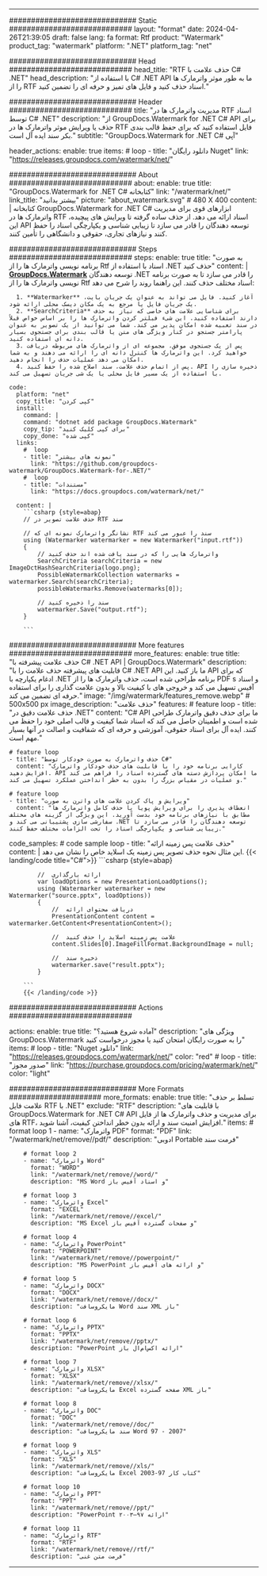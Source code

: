 
---
############################# Static ############################
layout: "format"
date:  2024-04-26T21:39:05
draft: false
lang: fa
format: Rtf
product: "Watermark"
product_tag: "watermark"
platform: ".NET"
platform_tag: "net"

############################# Head ############################
head_title: "RTF حذف علامت با C# .NET"
head_description: "با استفاده از C# .NET API ما به طور موثر واترمارک ها را از RTF اسناد حذف کنید و فایل های تمیز و حرفه ای را تضمین کنید."

############################# Header ############################
title: "مدیریت واترمارک ها در RTF اسناد توسط C# .NET" 
description: "از GroupDocs.Watermark for .NET C# API برای حذف یا ویرایش موثر واترمارک ها در RTF فایل استفاده کنید که برای حفظ قالب بندی بکر سند ایده آل است."
subtitle: "GroupDocs.Watermark for .NET C# آپی" 

header_actions:
  enable: true
  items:
    #  loop
    - title: "دانلود رایگان Nuget"
      link: "https://releases.groupdocs.com/watermark/net/"
      
############################# About ############################
about:
    enable: true
    title: "GroupDocs.Watermark for .NET C# کتابخانه"
    link: "/watermark/net/"
    link_title: "بیشتر بدانید"
    picture: "about_watermark.svg" # 480 X 400
    content: |
       کتابخانه GroupDocs.Watermark for .NET C# ابزارهای قوی برای مدیریت واترمارک ها در RTF اسناد ارائه می دهد. از حذف ساده گرفته تا ویرایش های پیچیده، این API توسعه دهندگان را قادر می سازد تا زیبایی شناسی و یکپارچگی اسناد را حفظ کنند و نیازهای تجاری، حقوقی و دانشگاهی را تأمین کنند.

############################# Steps ############################
steps:
    enable: true
    title: "به صورت برنامه نویسی واترمارک ها را از Rtf اسناد با استفاده از .NET حذف کنید"
    content: |
      **[GroupDocs.Watermark](https://products.groupdocs.com/watermark/net/)** توسعه دهندگان .NET را قادر می سازد تا به صورت برنامه نویسی واترمارک ها را از Rtf اسناد مختلف حذف کنند. این راهنما روند را شرح می دهد:
      
      1. **Watermarker** آغاز کنید. فایل می تواند به عنوان یک جریان بایت، یک جریان فایل یا مرجع به یک مکان دیسک محلی ارائه شود.
      2. **SearchCriteria** برای شناسایی علامت های خاصی که نیاز به حذف دارند استفاده کنید. این شیء فیلتر کردن واترمارک ها را بر اساس خواص قبلاً در سند تعبیه شده امکان پذیر می کند. شما می توانید از یک تصویر به عنوان پارامتر جستجو در کنار ویژگی های متن یا قالب بندی برای جستجوی بسیار دانه ای استفاده کنید.
      3. پس از یک جستجوی موفق، مجموعه ای از واترمارک های مربوطه دریافت خواهید کرد. این واترمارک ها کنترل دانه ای را ارائه می دهند و به شما امکان می دهد عملیات حذف را انجام دهید.
      4. پس از اتمام حذف علامت، سند اصلاح شده را حفظ کنید. API ذخیره سازی را با استفاده از یک مسیر فایل محلی یا یک شی جریان تسهیل می کند.
   
    code:
      platform: "net"
      copy_title: "کپی کردن"
      install:
        command: |
        command: "dotnet add package GroupDocs.Watermark"
        copy_tip: "برای کپی کلیک کنید"
        copy_done: "کپی شده"
      links:
        #  loop
        - title: "نمونه های بیشتر"
          link: "https://github.com/groupdocs-watermark/GroupDocs.Watermark-for-.NET/"
        #  loop
        - title: "مستندات"
          link: "https://docs.groupdocs.com/watermark/net/"
          
      content: |
        ```csharp {style=abap}
        // حذف علامت تصویر در RTF سند

        // نشانگر واترمارک نمونه ای که RTF سند را عبور می کند
        using (Watermarker watermarker = new Watermarker("input.rtf"))
        {
            // واترمارک هایی را که در سند یافت شده اند حذف کنید
            SearchCriteria searchCriteria = new ImageDctHashSearchCriteria(logo.png);
            PossibleWatermarkCollection watermarks = watermarker.Search(searchCriteria);
            possibleWatermarks.Remove(watermarks[0]);

            // سند را ذخیره کنید
            watermarker.Save("output.rtf");
        }
        
        ```  

############################# More features ############################
more_features:
  enable: true
  title: "حذف علامت پیشرفته با C# .NET API | GroupDocs.Watermark"
  description: "قابلیت های پیشرفته حذف علامت را با C# .NET API ما باز کنید. این API که برای ادغام یکپارچه با .NET برنامه طراحی شده است، حذف واترمارک ها را از PDF s و اسناد آفیس تسهیل می کند و خروجی های با کیفیت بالا و بدون علامت گذاری را برای استفاده حرفه ای تضمین می کند."
  image: "/img/watermark/features_remove.webp" # 500x500 px
  image_description: "حذف علامت"
  features:
    # feature loop
    - title: "حذف علامت دقیق در .NET"
      content: "C# API ما برای حذف دقیق واترمارک طراحی شده است و اطمینان حاصل می کند که اسناد شما کیفیت و قالب اصلی خود را حفظ می کنند. ایده آل برای اسناد حقوقی، آموزشی و حرفه ای که شفافیت و اصالت در آنها بسیار مهم است."

    # feature loop
    - title: "حذف واترمارک به صورت خودکار توسط C#"
      content: "کارایی برنامه خود را با قابلیت های حذف خودکار واترمارک افزایش دهید. API ما امکان پردازش دسته های گسترده اسناد را فراهم می کند و عملیات در مقیاس بزرگ را بدون به خطر انداختن عملکرد تسهیل می کند."

    # feature loop
    - title: "ویرایش و پاک کردن علامت های واترن به صورت"
      content: "انعطاف پذیری را برای ویرایش پویا یا حذف کامل واترمارک ها مطابق با نیازهای برنامه خود بدست آورید. این ویژگی از گزینه های مختلف سفارشی سازی پشتیبانی می کند و .NET توسعه دهندگان را قادر می سازد تا زیبایی شناسی و یکپارچگی اسناد را تحت الزامات مختلف حفظ کنند."
      
  code_samples:
    # code sample loop
    - title: "حذف علامت پس زمینه ارائه"
      content: |
        این مثال نحوه حذف تصویر پس زمینه یک اسلاید خاص را نشان می دهد.
        {{< landing/code title="C#">}}
        ```csharp {style=abap}
        
            //  ارائه بارگذاری
            var loadOptions = new PresentationLoadOptions();
            using (Watermarker watermarker = new Watermarker("source.pptx", loadOptions))
            {
                //  دریافت محتوای ارائه
                PresentationContent content = watermarker.GetContent<PresentationContent>();

                //  علامت پس زمینه اسلاید را حذف کنید
                content.Slides[0].ImageFillFormat.BackgroundImage = null;

                //  ذخیره سند
                watermarker.save("result.pptx");
            }

        ```
        {{< /landing/code >}}


############################# Actions ############################

actions:
  enable: true
  title: "آماده شروع هستید؟"
  description: "ویژگی های GroupDocs.Watermark را به صورت رایگان امتحان کنید یا مجوز درخواست کنید"
  items:
    #  loop
    - title: "Nuget دانلود"
      link: "https://releases.groupdocs.com/watermark/net/"
      color: "red"
        #  loop
    - title: "صدور مجوز"
      link: "https://purchase.groupdocs.com/pricing/watermark/net/"
      color: "light"


############################# More Formats #####################
more_formats:
    enable: true
    title: "تسلط بر حذف علامت فایل RTF با .NET"
    exclude: "RTF"
    description: "با قابلیت های GroupDocs.Watermark for .NET C# API برای مدیریت و حذف واترمارک ها از فایل های RTF، افزایش امنیت سند و ارائه بدون خطر انداختن کیفیت، آشنا شوید."
    items: 
        # format loop 1
        - name: "واترمارک PDF"
          format: "PDF"
          link: "/watermark/net/remove//pdf/"
          description: "ادوبی Portable فرمت سند"

        # format loop 2
        - name: "واترمارک Word"
          format: "WORD"
          link: "/watermark/net/remove//word/"
          description: "MS Word و اسناد آفیس باز"
          
        # format loop 3
        - name: "واترمارک Excel"
          format: "EXCEL"
          link: "/watermark/net/remove//excel/"
          description: "MS Excel و صفحات گسترده آفیس باز"

        # format loop 4
        - name: "واترمارک PowerPoint"
          format: "POWERPOINT"
          link: "/watermark/net/remove//powerpoint/"
          description: "MS PowerPoint و ارائه های آفیس باز"

        # format loop 5
        - name: "واترمارک DOCX"
          format: "DOCX"
          link: "/watermark/net/remove//docx/"
          description: "مایکروسافت Word سند XML باز"
          
        # format loop 6
        - name: "واترمارک PPTX"
          format: "PPTX"
          link: "/watermark/net/remove//pptx/"
          description: "PowerPoint ارائه اکس‌ام‌ال باز"
          
        # format loop 7
        - name: "واترمارک XLSX"
          format: "XLSX"
          link: "/watermark/net/remove//xlsx/"
          description: "مایکروسافت Excel صفحه گسترده XML باز"

        # format loop 8
        - name: "واترمارک DOC"
          format: "DOC"
          link: "/watermark/net/remove//doc/"
          description: "سند مایکروسافت Word 97 - 2007"

        # format loop 9
        - name: "واترمارک XLS"
          format: "XLS"
          link: "/watermark/net/remove//xls/"
          description: "مایکروسافت Excel کتاب کار 97-2003"

        # format loop 10
        - name: "واترمارک PPT"
          format: "PPT"
          link: "/watermark/net/remove//ppt/"
          description: "PowerPoint ارائه ۹۷—۲۰۰۳"

        # format loop 11
        - name: "واترمارک RTF"
          format: "RTF"
          link: "/watermark/net/remove//rtf/"
          description: "فرمت متن غنی"

---